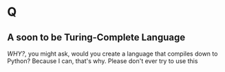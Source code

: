 # Q
## A soon to be Turing-Complete Language
*WHY?*, you might ask, would you create a language that compiles down to Python?
Because I can, that's why.
Please don't ever try to use this
